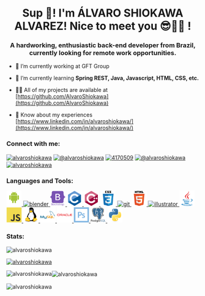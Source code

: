 <!-- Title and subtitle -->
<h1 align="center">Sup 👋! I'm ÁLVARO SHIOKAWA ALVAREZ! Nice to meet you 😎👍🏻 !</h1>
<h3 align="center">A hardworking, enthusiastic back-end developer from Brazil, currently looking for remote work opportunities.</h3>

<!-- Basic info -->
- 🔭 I’m currently working at GFT Group

- 🌱 I’m currently learning **Spring REST, Java, Javascript, HTML, CSS, etc.**

- 👨‍💻 All of my projects are available at [https://github.com/AlvaroShiokawa](https://github.com/AlvaroShiokawa)

- 📄 Know about my experiences [https://www.linkedin.com/in/alvaroshiokawa/](https://www.linkedin.com/in/alvaroshiokawa/)

<!-- Social Media -->
<h3 align="left">Connect with me:</h3>
<a href="https://linkedin.com/in/alvaroshiokawa" target="blank"><img align="center" src="https://cdn.jsdelivr.net/npm/simple-icons@3.0.1/icons/linkedin.svg" alt="alvaroshiokawa" height="30" width="40" /></a>
<a href="https://dev.to/@alvaroshiokawa" target="blank"><img align="center" src="https://cdn.jsdelivr.net/npm/simple-icons@3.0.1/icons/dev-dot-to.svg" alt="@alvaroshiokawa" height="30" width="40" /></a>
<a href="https://stackoverflow.com/users/4170509" target="blank"><img align="center" src="https://cdn.jsdelivr.net/npm/simple-icons@3.0.1/icons/stackoverflow.svg" alt="4170509" height="30" width="40" /></a>
<a href="https://medium.com/@alvaroshiokawa" target="blank"><img align="center" src="https://cdn.jsdelivr.net/npm/simple-icons@3.0.1/icons/medium.svg" alt="@alvaroshiokawa" height="30" width="40" /></a>
<a href="https://www.hackerrank.com/alvaroshiokawa" target="blank"><img align="center" src="https://cdn.jsdelivr.net/npm/simple-icons@3.0.1/icons/hackerrank.svg" alt="alvaroshiokawa" height="30" width="40" /></a>
</p>

<!-- Languages and Tools -->
<h3 align="left">Languages and Tools:</h3>
<p align="left"> <a href="https://developer.android.com" target="_blank"> <img src="https://raw.githubusercontent.com/devicons/devicon/master/icons/android/android-original-wordmark.svg" alt="android" width="40" height="40"/> </a> <a href="https://www.blender.org/" target="_blank"> <img src="https://download.blender.org/branding/community/blender_community_badge_white.svg" alt="blender" width="40" height="40"/> </a> <a href="https://getbootstrap.com" target="_blank"> <img src="https://raw.githubusercontent.com/devicons/devicon/master/icons/bootstrap/bootstrap-plain-wordmark.svg" alt="bootstrap" width="40" height="40"/> </a> <a href="https://www.cprogramming.com/" target="_blank"> <img src="https://raw.githubusercontent.com/devicons/devicon/master/icons/c/c-original.svg" alt="c" width="40" height="40"/> </a> <a href="https://www.w3schools.com/cpp/" target="_blank"> <img src="https://raw.githubusercontent.com/devicons/devicon/master/icons/cplusplus/cplusplus-original.svg" alt="cplusplus" width="40" height="40"/> </a> <a href="https://www.w3schools.com/css/" target="_blank"> <img src="https://raw.githubusercontent.com/devicons/devicon/master/icons/css3/css3-original-wordmark.svg" alt="css3" width="40" height="40"/> </a> <a href="https://git-scm.com/" target="_blank"> <img src="https://www.vectorlogo.zone/logos/git-scm/git-scm-icon.svg" alt="git" width="40" height="40"/> </a> <a href="https://www.w3.org/html/" target="_blank"> <img src="https://raw.githubusercontent.com/devicons/devicon/master/icons/html5/html5-original-wordmark.svg" alt="html5" width="40" height="40"/> </a> <a href="https://www.adobe.com/in/products/illustrator.html" target="_blank"> <img src="https://www.vectorlogo.zone/logos/adobe_illustrator/adobe_illustrator-icon.svg" alt="illustrator" width="40" height="40"/> </a> <a href="https://www.java.com" target="_blank"> <img src="https://raw.githubusercontent.com/devicons/devicon/master/icons/java/java-original.svg" alt="java" width="40" height="40"/> </a> <a href="https://developer.mozilla.org/en-US/docs/Web/JavaScript" target="_blank"> <img src="https://raw.githubusercontent.com/devicons/devicon/master/icons/javascript/javascript-original.svg" alt="javascript" width="40" height="40"/> </a> <a href="https://www.linux.org/" target="_blank"> <img src="https://raw.githubusercontent.com/devicons/devicon/master/icons/linux/linux-original.svg" alt="linux" width="40" height="40"/> </a> <a href="https://www.mysql.com/" target="_blank"> <img src="https://raw.githubusercontent.com/devicons/devicon/master/icons/mysql/mysql-original-wordmark.svg" alt="mysql" width="40" height="40"/> </a> <a href="https://www.oracle.com/" target="_blank"> <img src="https://raw.githubusercontent.com/devicons/devicon/master/icons/oracle/oracle-original.svg" alt="oracle" width="40" height="40"/> </a> <a href="https://www.photoshop.com/en" target="_blank"> <img src="https://raw.githubusercontent.com/devicons/devicon/master/icons/photoshop/photoshop-line.svg" alt="photoshop" width="40" height="40"/> </a> <a href="https://www.postgresql.org" target="_blank"> <img src="https://raw.githubusercontent.com/devicons/devicon/master/icons/postgresql/postgresql-original-wordmark.svg" alt="postgresql" width="40" height="40"/> </a> <a href="https://www.python.org" target="_blank"> <img src="https://raw.githubusercontent.com/devicons/devicon/master/icons/python/python-original.svg" alt="python" width="40" height="40"/> </a> </p>

<!-- Stats -->
<h3 align="left">Stats:</h3>

<p align="left"> <img src="https://komarev.com/ghpvc/?username=alvaroshiokawa&label=Profile%20views&color=0e75b6&style=flat" alt="alvaroshiokawa" /> </p>

<p align="left"> <a href="https://github.com/ryo-ma/github-profile-trophy"><img src="https://github-profile-trophy.vercel.app/?username=alvaroshiokawa&theme=nord" alt="alvaroshiokawa" /></a> </p>

<p><img align="left" src="https://github-readme-stats.vercel.app/api/top-langs?username=alvaroshiokawa&show_icons=true&locale=en&layout=compact&theme=tokyonight" alt="alvaroshiokawa" /></p>
<p><img align="center" src="https://github-readme-stats.vercel.app/api?username=alvaroshiokawa&show_icons=true&locale=en&theme=tokyonight" alt="alvaroshiokawa" /></p>
<p><img align="center" src="https://github-readme-streak-stats.herokuapp.com/?user=alvaroshiokawa&theme=tokyonight" alt="alvaroshiokawa" /></p>

